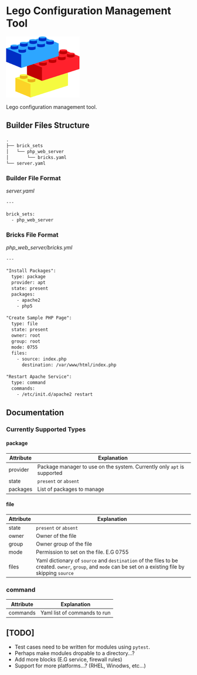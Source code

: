 # Lego Configuration Management Tool

![Lego Logo](images/logo.png "Lego Logo")

Lego configuration management tool.

## Builder Files Structure

```
.
├── brick_sets
│   └── php_web_server
│       └── bricks.yaml
└── server.yaml
```

### Builder File Format

*server.yaml*

```
---

brick_sets:
  - php_web_server
```

### Bricks File Format

*php_web_server/bricks.yml*

```
---

"Install Packages":
  type: package
  provider: apt
  state: present
  packages:
    - apache2
    - php5

"Create Sample PHP Page":
  type: file
  state: present
  owner: root
  group: root
  mode: 0755
  files:
    - source: index.php
      destination: /var/www/html/index.php

"Restart Apache Service":
  type: command
  commands:
    - /etc/init.d/apache2 restart
```

## Documentation

### Currently Supported Types

#### package

| Attribute  | Explanation |
| ------------- | ------------- |
| provider  | Package manager to use on the system. Currently only `apt` is supported |
| state  | `present` or `absent` |
| packages | List of packages to manage |

#### file

| Attribute  | Explanation |
| ------------- | ------------- |
| state  | `present` or `absent` |
| owner | Owner of the file |
| group | Owner group of the file |
| mode | Permission to set on the file. E.G 0755 |
| files | Yaml dictionary of `source` and `destination` of the files to be created. `owner`, `group`, and `mode` can be set on a existing file by skipping `source` |


### command

| Attribute  | Explanation |
| ------------- | ------------- |
| commands  | Yaml list of commands to run |

## [TODO]

* Test cases need to be written for modules using `pytest`.
* Perhaps make modules dropable to a directory...?
* Add more blocks (E.G service, firewall rules)
* Support for more platforms...? (RHEL, Winodws, etc...)
